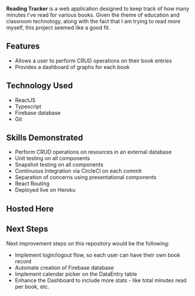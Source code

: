 **Reading Tracker** is a web application designed to keep track of how many minutes I've read for various books. Given the theme of education and classroom technology, along with the fact that I am trying to read more myself, this project seemed like a good fit.

## Features
* Allows a user to perform CRUD operations on their book entries
* Provides a dashboard of graphs for each book

## Technology Used
* ReactJS
* Typescript
* Firebase database
* Git

## Skills Demonstrated
* Perform CRUD operations on resources in an external database
* Unit testing on all components
* Snapshot testing on all components
* Continuous Integration via CircleCI on each commit
* Separation of concerns using presentational components
* React Routing
* Deployed live on Heroku

## Hosted Here

## Next Steps
Next improvement steps on this repository would be the following:
* Implement login/logout flow, so each user can have their own book record
* Automate creation of Firebase database
* Implement calendar picker on the DataEntry table
* Enhance the Dashboard to include more stats - like total minutes read per book, etc.